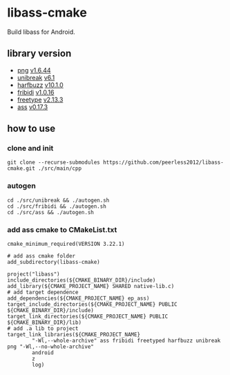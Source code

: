 # libass-cmake

Build libass for Android.

## library version
* [png](https://github.com/pnggroup/libpng) [v1.6.44](https://github.com/pnggroup/libpng/releases/tag/v1.6.44)
* [unibreak](https://github.com/adah1972/libunibreak) [v6.1](https://github.com/adah1972/libunibreak/releases/tag/libunibreak_6_1)
* [harfbuzz](https://github.com/harfbuzz/harfbuzz) [v10.1.0](https://github.com/harfbuzz/harfbuzz/releases/tag/10.1.0)
* [fribidi](https://github.com/fribidi/fribidi) [v1.0.16](https://github.com/fribidi/fribidi/releases/tag/v1.0.16)
* [freetype](https://gitlab.freedesktop.org/freetype/freetype) [v2.13.3](https://gitlab.freedesktop.org/freetype/freetype/-/tags/VER-2-13-3)
* [ass](https://github.com/libass/libass) [v0.17.3](https://github.com/libass/libass/releases/tag/0.17.3)

## how to use

### clone and init
`git clone --recurse-submodules https://github.com/peerless2012/libass-cmake.git ./src/main/cpp`

### autogen
```
cd ./src/unibreak && ./autogen.sh
cd ./src/fribidi && ./autogen.sh
cd ./src/ass && ./autogen.sh
```

### add ass cmake to CMakeList.txt 
```
cmake_minimum_required(VERSION 3.22.1)

# add ass cmake folder
add_subdirectory(libass-cmake)

project("libass")
include_directories(${CMAKE_BINARY_DIR}/include)
add_library(${CMAKE_PROJECT_NAME} SHARED native-lib.c)
# add target dependence
add_dependencies(${CMAKE_PROJECT_NAME} ep_ass)
target_include_directories(${CMAKE_PROJECT_NAME} PUBLIC ${CMAKE_BINARY_DIR}/include)
target_link_directories(${CMAKE_PROJECT_NAME} PUBLIC ${CMAKE_BINARY_DIR}/lib)
# add .a lib to project
target_link_libraries(${CMAKE_PROJECT_NAME}
        "-Wl,--whole-archive" ass fribidi freetyped harfbuzz unibreak png "-Wl,--no-whole-archive"
        android
        z
        log)
```
